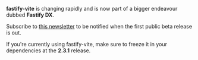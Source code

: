 **fastify-vite** is changing rapidly and is now part of a bigger endeavour dubbed **Fastify DX**. 

Subscribe to [this newsletter](https://www.getrevue.co/profile/fastify-dx) to be notified when the first public beta release is out.

If you're currently using fastify-vite, make sure to freeze it in your dependencies at the **2.3.1** release.
